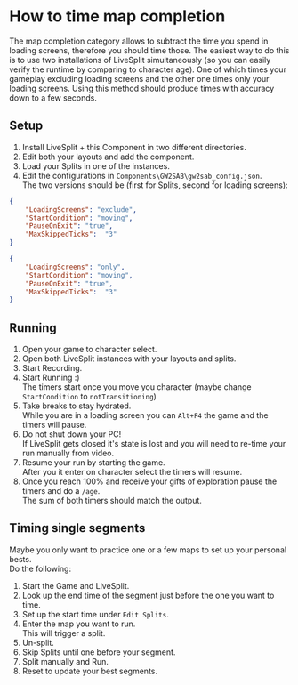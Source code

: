 # How to time map completion
The map completion category allows to subtract the time you spend in loading screens, therefore you should time those.
The easiest way to do this is to use two installations of LiveSplit simultaneously (so you can easily verify the runtime by comparing to character age).
One of which times your gameplay excluding loading screens and the other one times only your loading screens.
Using this method should produce times with accuracy down to a few seconds.
## Setup
1. Install LiveSplit + this Component in two different directories.
2. Edit both your layouts and add the component.
3. Load your Splits in one of the instances.
4. Edit the configurations in ``Components\GW2SAB\gw2sab_config.json``.  
The two versions should be (first for Splits, second for loading screens):
```json
{
    "LoadingScreens": "exclude",
    "StartCondition": "moving",
    "PauseOnExit": "true",
    "MaxSkippedTicks":  "3"
}
```
```json
{
    "LoadingScreens": "only",
    "StartCondition": "moving",
    "PauseOnExit": "true",
    "MaxSkippedTicks":  "3"
}
```
## Running
1. Open your game to character select.
2. Open both LiveSplit instances with your layouts and splits.
3. Start Recording.
3. Start Running :)  
The timers start once you move you character (maybe change ``StartCondition`` to ``notTransitioning``)
4. Take breaks to stay hydrated.  
While you are in a loading screen you can ``Alt+F4`` the game and the timers will pause.
5. Do not shut down your PC!  
If LiveSplit gets closed it's state is lost and you will need to re-time your run manually from video.
6. Resume your run by starting the game.  
After you it enter on character select the timers will resume.
7. Once you reach 100% and receive your gifts of exploration pause the timers and do a ``/age``.  
The sum of both timers should match the output.

## Timing single segments
Maybe you only want to practice one or a few maps to set up your personal bests.  
Do the following:
1. Start the Game and LiveSplit.
2. Look up the end time of the segment just before the one you want to time.
3. Set up the start time under ``Edit Splits``.
4. Enter the map you want to run.  
This will trigger a split.
5. Un-split.
6. Skip Splits until one before your segment.
7. Split manually and Run.
8. Reset to update your best segments.